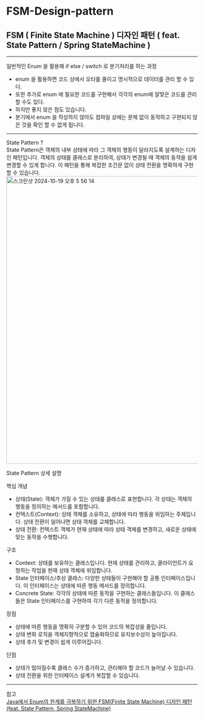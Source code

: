 # FSM-Design-pattern
## FSM ( Finite State Machine ) 디자인 패턴 ( feat. State Pattern / Spring StateMachine )

---
일반적인 Enum 을 활용해 if else / switch 로 분기처리를 하는 과정
* enum 을 활용하면 코드 상에서 오타를 줄이고 명시적으로 데이터를 관리 할 수 있다.
* 또한 추가로 enum 에 필요한 코드를 구현해서 각각의 enum에 알맞은 코드를 관리할 수도 있다.
* 하지만 좋지 않은 점도 있습니다.
* 분기에서 enum 을 작성하지 않아도 컴파일 상에는 문제 없이 동작하고 구현되지 않은 것을 확인 할 수 없게 됩니다.

---
State Pattern ?
<br>State Pattern은 객체의 내부 상태에 따라 그 객체의 행동이 달라지도록 설계하는 디자인 패턴입니다. 객체의 상태를 클래스로 분리하여, 상태가 변경될 때 객체의 동작을 쉽게 변경할 수 있게 합니다. 이 패턴을 통해 복잡한 조건문 없이 상태 전환을 명확하게 구현할 수 있습니다.
<img width="756" alt="스크린샷 2024-10-19 오후 5 56 14" src="https://github.com/user-attachments/assets/772fbf1f-96f9-4016-885a-87841e6c9ad4">

State Pattern 상세 설명

핵심 개념
* 상태(State): 객체가 가질 수 있는 상태를 클래스로 표현합니다. 각 상태는 객체의 행동을 정의하는 메서드를 포함합니다.
* 컨텍스트(Context): 상태 객체를 소유하고, 상태에 따라 행동을 위임하는 주체입니다. 상태 전환이 일어나면 상태 객체를 교체합니다.
* 상태 전환: 컨텍스트 객체가 현재 상태에 따라 상태 객체를 변경하고, 새로운 상태에 맞는 동작을 수행합니다.

구조
* Context: 상태를 보유하는 클래스입니다. 현재 상태를 관리하고, 클라이언트가 요청하는 작업을 현재 상태 객체에 위임합니다.
* State 인터페이스/추상 클래스: 다양한 상태들이 구현해야 할 공통 인터페이스입니다. 이 인터페이스는 상태에 따른 행동 메서드를 정의합니다.
* Concrete State: 각각의 상태에 따른 동작을 구현하는 클래스들입니다. 이 클래스들은 State 인터페이스를 구현하여 각기 다른 동작을 정의합니다.

장점
* 상태에 따른 행동을 명확히 구분할 수 있어 코드의 복잡성을 줄입니다.
* 상태 변화 로직을 객체지향적으로 캡슐화하므로 유지보수성이 높아집니다.
* 상태 추가 및 변경이 쉽게 이루어집니다.

단점
* 상태가 많아질수록 클래스 수가 증가하고, 관리해야 할 코드가 늘어날 수 있습니다.
* 상태 전환을 위한 인터페이스 설계가 복잡할 수 있습니다.

---
참고<br>
[Java에서 Enum의 한계를 극복하기 위한 FSM(Finite State Machine) 디자인 패턴 (feat. State Pattern, Spring StateMachine)](https://velog.io/@blackbean99/Java%EC%97%90%EC%84%9C-Enum%EC%9D%98-%ED%95%9C%EA%B3%84%EB%A5%BC-%EA%B7%B9%EB%B3%B5%ED%95%98%EA%B8%B0-%EC%9C%84%ED%95%9C-FSMFinite-State-Machine-%EB%94%94%EC%9E%90%EC%9D%B8-%ED%8C%A8%ED%84%B4-feat.-State-Pattern-Spring-StateMachine)
